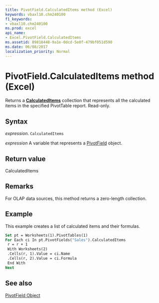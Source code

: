 ```yaml
---
title: PivotField.CalculatedItems method (Excel)
keywords: vbaxl10.chm240100
f1_keywords:
- vbaxl10.chm240100
ms.prod: excel
api_name:
- Excel.PivotField.CalculatedItems
ms.assetid: 89818448-9a1e-0dcd-5e0f-479bf051d590
ms.date: 06/08/2017
localization_priority: Normal
---
```



# PivotField.CalculatedItems method (Excel)

Returns a  **[CalculatedItems](Excel.CalculatedItems.md)** collection that represents all the calculated items in the specified PivotTable report. Read-only.


## Syntax

_expression_. `CalculatedItems`

_expression_ A variable that represents a [PivotField](Excel.PivotField.md) object.


## Return value

CalculatedItems


## Remarks

For OLAP data sources, this method returns a zero-length collection.


## Example

This example creates a list of calculated items and their formulas.


```vb
Set pt = Worksheets(1).PivotTables(1) 
For Each ci In pt.PivotFields("Sales").CalculatedItems 
 r = r + 1 
 With Worksheets(2) 
 .Cells(r, 1).Value = ci.Name 
 .Cells(r, 2).Value = ci.Formula 
 End With 
Next
```


## See also


[PivotField Object](Excel.PivotField.md)

